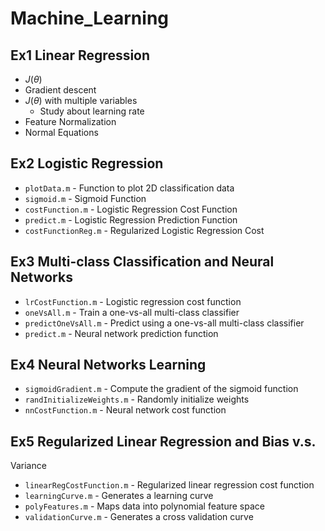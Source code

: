 # Machine_Learning

## Ex1 Linear Regression
- $J(\theta)$
- Gradient descent
- $J(\theta)$ with multiple variables
  - Study about learning rate
- Feature Normalization
- Normal Equations

## Ex2 Logistic Regression

- `plotData.m` - Function to plot 2D classification data
- `sigmoid.m` - Sigmoid Function
- `costFunction.m` - Logistic Regression Cost Function
- `predict.m` - Logistic Regression Prediction Function
- `costFunctionReg.m` - Regularized Logistic Regression Cost

## Ex3 Multi-class Classification and Neural Networks

- `lrCostFunction.m` - Logistic regression cost function
- `oneVsAll.m` - Train a one-vs-all multi-class classifier
- `predictOneVsAll.m` - Predict using a one-vs-all multi-class classifier
- `predict.m` - Neural network prediction function

## Ex4 Neural Networks Learning

- `sigmoidGradient.m` - Compute the gradient of the sigmoid function
- `randInitializeWeights.m` - Randomly initialize weights
- `nnCostFunction.m` - Neural network cost function

## Ex5 Regularized Linear Regression and Bias v.s.
Variance

- `linearRegCostFunction.m` - Regularized linear regression cost function
- `learningCurve.m` - Generates a learning curve
- `polyFeatures.m` - Maps data into polynomial feature space
- `validationCurve.m` - Generates a cross validation curve
